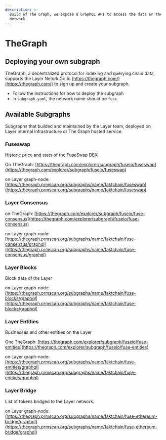 ```yaml
---
description: >-
  Build of The Graph, we expose a GraphQL API to access the data on the Layer
  Network
---
```


# TheGraph

## Deploying your own subgraph

TheGraph, a decentralized protocol for indexing and querying chain data, supports the Layer Netork.Go to [https://thegraph.com/](https://thegraph.com/) to sign up and create your subgraph.

* Follow the instructions for how to deploy the subgraph
* in `subgraph.yaml`, the network name should be `fuse`

## Available Subgraphs

Subgraphs that builded and maintained by the Layer team, deployed on Layer internal infrastructure or The Graph hosted service.

### Fuseswap

Historic price and stats of the FuseSwap DEX

On TheGraph: [https://thegraph.com/explorer/subgraph/fuseio/fuseswap](https://thegraph.com/explorer/subgraph/fuseio/fuseswap)

on Layer graph-node:  [https://thegraph.prmscan.org/subgraphs/name/faktchain/fuseswap](https://thegraph.prmscan.org/subgraphs/name/faktchain/fuseswap)

### Layer Consensus

on TheGraph: [https://thegraph.com/explorer/subgraph/fuseio/fuse-consensus](https://thegraph.com/explorer/subgraph/fuseio/fuse-consensus)

on Layer graph-node: [https://thegraph.prmscan.org/subgraphs/name/faktchain/fuse-consensus/graphql](https://thegraph.prmscan.org/subgraphs/name/faktchain/fuse-consensus/graphql)

### Layer Blocks

Block data of the Layer

on Layer graph-node: [https://thegraph.prmscan.org/subgraphs/name/faktchain/fuse-blocks/graphql](https://thegraph.prmscan.org/subgraphs/name/faktchain/fuse-blocks/graphql)

### Layer Entities

Businesses and other entities on the Layer

One TheGraph: [https://thegraph.com/explorer/subgraph/fuseio/fuse-entities](https://thegraph.com/explorer/subgraph/fuseio/fuse-entities)

on Layer graph-node:  [https://thegraph.prmscan.org/subgraphs/name/faktchain/fuse-entities/graphql](https://thegraph.prmscan.org/subgraphs/name/faktchain/fuse-entities/graphql)

### Layer Bridge

List of tokens bridged to the Layer network.

on Layer graph-node: [https://thegraph.prmscan.org/subgraphs/name/faktchain/fuse-ethereum-bridge/graphql](https://thegraph.prmscan.org/subgraphs/name/faktchain/fuse-ethereum-bridge/graphql)

